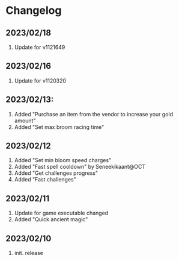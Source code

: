 # Changelog

## 2023/02/18
1. Update for v1121649

## 2023/02/16
1. Update for v1120320

## 2023/02/13:
1. Added "Purchase an item from the vendor to increase your gold amount"
1. Added "Set max broom racing time"

## 2023/02/12
1. Added "Set min bloom speed charges"
1. Added "Fast spell cooldown" by Seneekikaant@OCT
1. Added "Get challenges progress"
1. Added "Fast challenges"

## 2023/02/11
1. Update for game executable changed
1. Added "Quick ancient magic"

## 2023/02/10
1. init. release  

